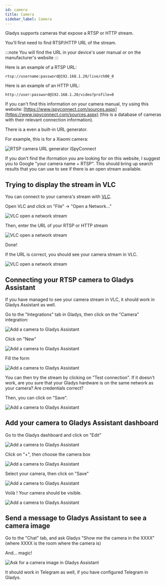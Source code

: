 ```yaml
---
id: camera
title: Camera
sidebar_label: Camera
---
```


Gladys supports cameras that expose a RTSP or HTTP stream.

You'll first need to find RTSP/HTTP URL of the stream. 

:::note
You will find the URL in your device's user manual or on the manufacturer's website 
:::

Here is an example of a RTSP URL:

```
rtsp://username:password@192.168.1.20/live/ch00_0
```

Here is an example of an HTTP URL:

```
http://user:password@192.168.1.20/video?profile=0
```

If you can't find this information on your camera manual, try using this website: [https://www.ispyconnect.com/sources.aspx](https://www.ispyconnect.com/sources.aspx) (this is a database of cameras with their relevant connection information).

There is a even a built-in URL generator.

For example, this is for a Xiaomi camera:

![RTSP camera URL generator iSpyConnect](../../static/img/docs/en/configuration/camera/camera-ispy.png)

If you don't find the iformation you are looking for on this website, I suggest you to Google "your camera name + RTSP". This should bring up search results that you can use to see if there is an open stream available.

## Trying to display the stream in VLC

You can connect to your camera's stream with [VLC](https://www.videolan.org/vlc/).

Open VLC and click on "File" -> "Open a Network..."

![VLC open a network stream](../../static/img/docs/en/configuration/camera/camera-vlc-step-1.png)

Then, enter the URL of your RTSP or HTTP stream

![VLC open a network stream](../../static/img/docs/en/configuration/camera/camera-vlc-step-2.png)

Done! 

If the URL is correct, you should see your camera stream in VLC.

![VLC open a network stream](../../static/img/docs/en/configuration/camera/camera-vlc-step-3.png)

## Connecting your RTSP camera to Gladys Assistant

If you have managed to see your camera stream in VLC, it should work in Gladys Assistant as well.

Go to the "Integrations" tab in Gladys, then click on the "Camera" integration:

![Add a camera to Gladys Assistant](../../static/img/docs/en/configuration/camera/camera-step-1.png)

Click on "New"

![Add a camera to Gladys Assistant](../../static/img/docs/en/configuration/camera/camera-step-2.png)

Fill the form

![Add a camera to Gladys Assistant](../../static/img/docs/en/configuration/camera/camera-step-3.png)

You can then try the stream by clicking on "Test connection". If it doesn't work, are you sure that your Gladys hardware is on the same network as your camera? Are credentials correct?

Then, you can click on "Save".

![Add a camera to Gladys Assistant](../../static/img/docs/en/configuration/camera/camera-step-4.png)

## Add your camera to Gladys Assistant dashboard

Go to the Gladys dashboard and click on "Edit"

![Add a camera to Gladys Assistant](../../static/img/docs/en/configuration/camera/camera-step-5.png)

Click on "+", then choose the camera box

![Add a camera to Gladys Assistant](../../static/img/docs/en/configuration/camera/camera-step-6.png)

Select your camera, then click on "Save"

![Add a camera to Gladys Assistant](../../static/img/docs/en/configuration/camera/camera-step-7.png)

Voilà ! Your camera should be visible.

![Add a camera to Gladys Assistant](../../static/img/docs/en/configuration/camera/camera-step-8.png)

## Send a message to Gladys Assistant to see a camera image

Go to the "Chat" tab, and ask Gladys "Show me the camera in the XXXX" (where XXXX is the room where the camera is)

And... magic!

![Ask for a camera image in Gladys Assistant](../../static/img/docs/en/configuration/camera/chat-camera-en.png)

It should work in Telegram as well, if you have configured Telegram in Gladys.
